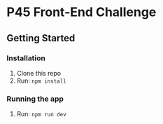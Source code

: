# P45 Front-End Challenge

## Getting Started

### Installation

1. Clone this repo
2. Run: `npm install`

### Running the app

1. Run: `npm run dev`
